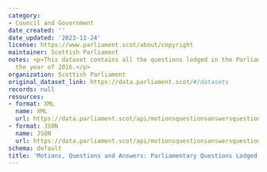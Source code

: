 ```yaml
---
category:
- Council and Government
date_created: ''
date_updated: '2023-11-24'
license: https://www.parliament.scot/about/copyright
maintainer: Scottish Parliament
notes: <p>This dataset contains all the questions lodged in the Parliament during
  the year of 2016.</p>
organization: Scottish Parliament
original_dataset_link: https://data.parliament.scot/#/datasets
records: null
resources:
- format: XML
  name: XML
  url: https://data.parliament.scot/api/motionsquestionsanswersquestions?year=2016
- format: JSON
  name: JSON
  url: https://data.parliament.scot/api/motionsquestionsanswersquestions?year=2016
schema: default
title: 'Motions, Questions and Answers: Parliamentary Questions Lodged (2016)'
---
```

